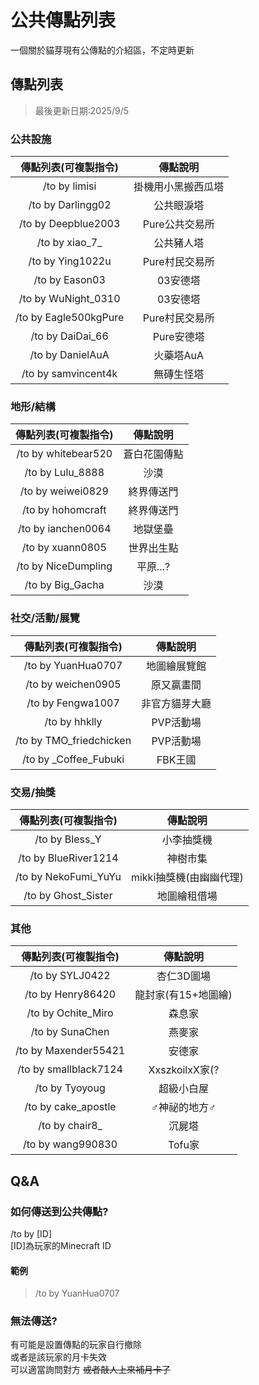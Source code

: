 # 公共傳點列表

一個關於貓芽現有公傳點的介紹區，不定時更新

## 傳點列表

> 最後更新日期:2025/9/5

### 公共設施

|傳點列表(可複製指令)|傳點說明|
|:---:|:---:|
|/to by limisi|掛機用小黑搬西瓜塔|
|/to by Darlingg02|公共眼淚塔|
|/to by Deepblue2003|Pure公共交易所|
|/to by xiao\_7_|公共豬人塔|
|/to by Ying1022u|Pure村民交易所|
|/to by Eason03|03安德塔|
|/to by WuNight_0310|03安德塔|
|/to by Eagle500kgPure|Pure村民交易所|
|/to by DaiDai_66|Pure安德塔|
|/to by DanielAuA|火藥塔AuA|
|/to by samvincent4k|無磚生怪塔|

### 地形/結構

|傳點列表(可複製指令)|傳點說明|
|:---:|:---:|
|/to by whitebear520|蒼白花園傳點|
|/to by Lulu_8888|沙漠|
|/to by weiwei0829|終界傳送門|
|/to by hohomcraft|終界傳送門|
|/to by ianchen0064|地獄堡壘|
|/to by xuann0805|世界出生點|
|/to by NiceDumpling|平原...?|
|/to by Big_Gacha|沙漠|

### 社交/活動/展覽

|傳點列表(可複製指令)|傳點說明|
|:---:|:---:|
|/to by YuanHua0707|地圖繪展覽館|
|/to by weichen0905|原又贏畫間|
|/to by Fengwa1007|非官方貓芽大廳|
|/to by hhklly|PVP活動場|
|/to by TMO_friedchicken|PVP活動場|
|/to by _Coffee_Fubuki|FBK王國|

### 交易/抽獎

|傳點列表(可複製指令)|傳點說明|
|:---:|:---:|
|/to by Bless_Y|小李抽獎機|
|/to by BlueRiver1214|神樹市集|
|/to by NekoFumi_YuYu|mikki抽獎機(由幽幽代理)|
|/to by Ghost_Sister|地圖繪租借場|

### 其他

|傳點列表(可複製指令)|傳點說明|
|:---:|:---:|
|/to by SYLJ0422|杏仁3D圖場|
|/to by Henry86420|龍封家(有15+地圖繪)|
|/to by Ochite_Miro|森息家|
|/to by SunaChen|燕麥家|
|/to by Maxender55421|安德家|
|/to by smallblack7124|XxszkoilxX家(?|
|/to by Tyoyoug|超級小白屋|
|/to by cake_apostle|♂神祕的地方♂|
|/to by chair8_|沉屍塔|
|/to by wang990830|Tofu家|

## Q&A

### 如何傳送到公共傳點?

/to by [ID]  
[ID]為玩家的Minecraft ID  

#### 範例

> /to by YuanHua0707

### 無法傳送?

有可能是設置傳點的玩家自行撤除  
或者是該玩家的月卡失效  
可以適當詢問對方 ~~或者敲人上來補月卡了~~
